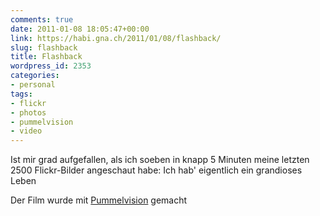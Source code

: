 ```yaml
---
comments: true
date: 2011-01-08 18:05:47+00:00
link: https://habi.gna.ch/2011/01/08/flashback/
slug: flashback
title: Flashback
wordpress_id: 2353
categories:
- personal
tags:
- flickr
- photos
- pummelvision
- video
---
```


Ist mir grad aufgefallen, als ich soeben in knapp 5 Minuten meine letzten 2500 Flickr-Bilder angeschaut habe: Ich hab' eigentlich ein grandioses Leben

Der Film wurde mit [Pummelvision](http://www.pummelvision.com/) gemacht

